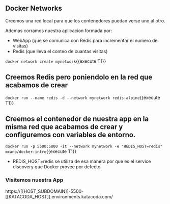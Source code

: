 ## Docker Networks

Creemos una red local para que los contenedores puedan verse uno al otro.

Ademas corramos nuestra aplicacion formada por:

- WebApp (que se comunica con Redis para incrementar el numero de visitas)
- Redis (que lleva el conteo de cuantas visitas)

`docker network create mynetwork`{{execute T1}}


## Creemos Redis pero poniendolo en la red que acabamos de crear

`docker run --name redis -d --network mynetwork redis:alpine`{{execute T1}}

## Creemos el contenedor de nuestra app en la misma red que acabamos de crear y configuremos con variables de entorno.

`docker run -p 5500:5000 -it --network mynetwork -e "REDIS_HOST=redis"  mcano/docker:intro`{{execute T1}}


- REDIS_HOST=redis se utiliza de esa manera por que es el service discovery que Docker provee por defecto.

### Visitemos nuestra App

https://[[HOST_SUBDOMAIN]]-5500-[[KATACODA_HOST]].environments.katacoda.com/
